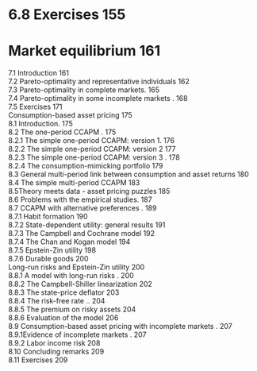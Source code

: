 # 6.8 Exercises 155  

# Market equilibrium 161  

7.1 Introduction 161   
7.2 Pareto-optimality and representative individuals 162   
7.3 Pareto-optimality in complete markets. 165   
7.4 Pareto-optimality in some incomplete markets . 168   
7.5 Exercises 171   
Consumption-based asset pricing 175   
8.1 Introduction. 175   
8.2 The one-period CCAPM . 175   
8.2.1 The simple one-period CCAPM: version 1. 176   
8.2.2 The simple one-period CCAPM: version 2 177   
8.2.3 The simple one-period CCAPM: version 3 . 178   
8.2.4 The consumption-mimicking portfolio 179   
8.3 General multi-period link between consumption and asset returns 180   
8.4 The simple multi-period CCAPM 183   
8.5Theory meets data - asset pricing puzzles 185   
8.6 Problems with the empirical studies. 187   
8.7 CCAPM with alternative preferences . 189   
8.7.1 Habit formation 190   
8.7.2 State-dependent utility: general results 191   
8.7.3 The Campbell and Cochrane model 192   
8.7.4 The Chan and Kogan model 194   
8.7.5 Epstein-Zin utility 198   
8.7.6 Durable goods 200   
Long-run risks and Epstein-Zin utility 200   
8.8.1 A model with long-run risks . 200   
8.8.2 The Campbell-Shiller linearization 202   
8.8.3 The state-price deflator 203   
8.8.4 The risk-free rate .. 204   
8.8.5 The premium on risky assets 204   
8.8.6 Evaluation of the model 206   
8.9 Consumption-based asset pricing with incomplete markets . 207   
8.9.1Evidence of incomplete markets . 207   
8.9.2 Labor income risk 208   
8.10 Concluding remarks 209   
8.11 Exercises 209  

